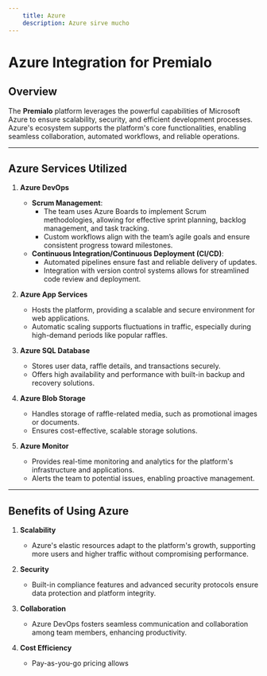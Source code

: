 ```yaml
---
    title: Azure
    description: Azure sirve mucho
---
```


# Azure Integration for Premialo  

## Overview  
The **Premialo** platform leverages the powerful capabilities of Microsoft Azure to ensure scalability, security, and efficient development processes. Azure's ecosystem supports the platform's core functionalities, enabling seamless collaboration, automated workflows, and reliable operations.  

---

## Azure Services Utilized  

1. **Azure DevOps**  
   - **Scrum Management**:  
     - The team uses Azure Boards to implement Scrum methodologies, allowing for effective sprint planning, backlog management, and task tracking.  
     - Custom workflows align with the team’s agile goals and ensure consistent progress toward milestones.  
   - **Continuous Integration/Continuous Deployment (CI/CD)**:  
     - Automated pipelines ensure fast and reliable delivery of updates.  
     - Integration with version control systems allows for streamlined code review and deployment.  

2. **Azure App Services**  
   - Hosts the platform, providing a scalable and secure environment for web applications.  
   - Automatic scaling supports fluctuations in traffic, especially during high-demand periods like popular raffles.  

3. **Azure SQL Database**  
   - Stores user data, raffle details, and transactions securely.  
   - Offers high availability and performance with built-in backup and recovery solutions.  

4. **Azure Blob Storage**  
   - Handles storage of raffle-related media, such as promotional images or documents.  
   - Ensures cost-effective, scalable storage solutions.  

5. **Azure Monitor**  
   - Provides real-time monitoring and analytics for the platform's infrastructure and applications.  
   - Alerts the team to potential issues, enabling proactive management.  

---

## Benefits of Using Azure  

1. **Scalability**  
   - Azure's elastic resources adapt to the platform's growth, supporting more users and higher traffic without compromising performance.  

2. **Security**  
   - Built-in compliance features and advanced security protocols ensure data protection and platform integrity.  

3. **Collaboration**  
   - Azure DevOps fosters seamless communication and collaboration among team members, enhancing productivity.  

4. **Cost Efficiency**  
   - Pay-as-you-go pricing allows
